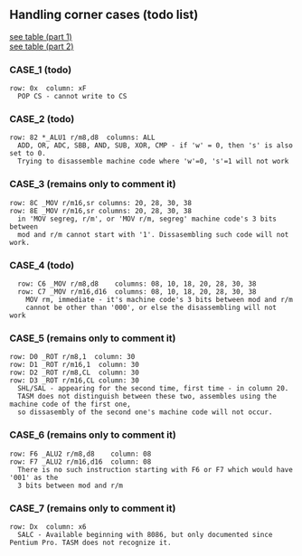 ## Handling corner cases (todo list)

[see table (part 1)](8088_instr_set/i8088_instr_set_1.png)  
[see table (part 2)](8088_instr_set/i8088_instr_set_2.png)

### CASE_1 (todo)
```
row: 0x  column: xF
  POP CS - cannot write to CS
```

### CASE_2 (todo)
```
row: 82 *_ALU1 r/m8,d8  columns: ALL
  ADD, OR, ADC, SBB, AND, SUB, XOR, CMP - if 'w' = 0, then 's' is also set to 0.
  Trying to disassemble machine code where 'w'=0, 's'=1 will not work
```

### CASE_3 (remains only to comment it)
```
row: 8C _MOV r/m16,sr columns: 20, 28, 30, 38
row: 8E _MOV r/m16,sr columns: 20, 28, 30, 38
  in 'MOV segreg, r/m', or 'MOV r/m, segreg' machine code's 3 bits between 
  mod and r/m cannot start with '1'. Dissasembling such code will not work.
```

### CASE_4 (todo)
```
  row: C6 _MOV r/m8,d8    columns: 08, 10, 18, 20, 28, 30, 38
  row: C7 _MOV r/m16,d16  columns: 08, 10, 18, 20, 28, 30, 38
    MOV rm, immediate - it's machine code's 3 bits between mod and r/m
    cannot be other than '000', or else the disassembling will not work
```

### CASE_5 (remains only to comment it)
```
row: D0 _ROT r/m8,1  column: 30
row: D1 _ROT r/m16,1  column: 30
row: D2 _ROT r/m8,CL  column: 30
row: D3 _ROT r/m16,CL column: 30
  SHL/SAL - appearing for the second time, first time - in column 20. 
  TASM does not distinguish between these two, assembles using the machine code of the first one,
  so dissasembly of the second one's machine code will not occur.
```

### CASE_6 (remains only to comment it)
```
row: F6 _ALU2 r/m8,d8    column: 08
row: F7 _ALU2 r/m16,d16  column: 08
  There is no such instruction starting with F6 or F7 which would have '001' as the
  3 bits between mod and r/m
```

### CASE_7 (remains only to comment it)
```
row: Dx  column: x6
  SALC - Available beginning with 8086, but only documented since Pentium Pro. TASM does not recognize it.
```

